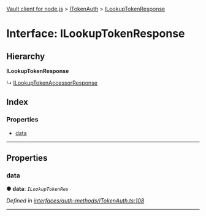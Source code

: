 [Vault client for node.js](../README.md) > [ITokenAuth](../modules/itokenauth.md) > [ILookupTokenResponse](../interfaces/itokenauth.ilookuptokenresponse.md)

# Interface: ILookupTokenResponse

## Hierarchy

**ILookupTokenResponse**

↳  [ILookupTokenAccessorResponse](itokenauth.ilookuptokenaccessorresponse.md)

## Index

### Properties

* [data](itokenauth.ilookuptokenresponse.md#data)

---

## Properties

<a id="data"></a>

###  data

**● data**: *`ILookupTokenRes`*

*Defined in [interfaces/auth-methods/ITokenAuth.ts:108](https://github.com/theogravity/vault-tacular/blob/fa3cc87/src/interfaces/auth-methods/ITokenAuth.ts#L108)*

___

